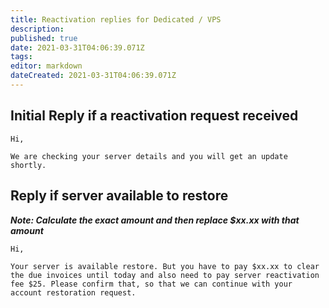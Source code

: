 ```yaml
---
title: Reactivation replies for Dedicated / VPS
description: 
published: true
date: 2021-03-31T04:06:39.071Z
tags: 
editor: markdown
dateCreated: 2021-03-31T04:06:39.071Z
---
```


## Initial Reply if a reactivation request received

```
Hi,
 
We are checking your server details and you will get an update shortly.
```

## Reply if server available to restore

***Note: Calculate the exact amount and then replace $xx.xx with that amount***

```
Hi,
 
Your server is available restore. But you have to pay $xx.xx to clear the due invoices until today and also need to pay server reactivation fee $25. Please confirm that, so that we can continue with your account restoration request.
```

```